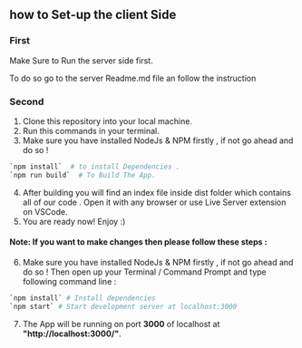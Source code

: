 ## how to Set-up the client Side

### First

Make Sure to Run the server side first.

To do so go to the server Readme.md file an follow the instruction

### Second

1. Clone this repository into your local machine.
2. Run this commands in your terminal.
3. Make sure you have installed NodeJs & NPM firstly , if not go ahead and do so !

```bash
`npm install`  # to install Dependencies .
`npm run build`  # To Build The App.
```

4. After building you will find an index file inside dist folder which contains all of our code
   . Open it with any browser or use Live Server extension on VSCode.
5. You are ready now! Enjoy :)

#### Note: If you want to make changes then please follow these steps :

6. Make sure you have installed NodeJs & NPM firstly , if not go ahead and do so !
   Then open up your Terminal / Command Prompt and type following command line :

```bash
`npm install` # Install dependencies
`npm start` # Start development server at localhost:3000
```

7. The App will be running on port **3000** of localhost at
   **"http://localhost:3000/"**.
